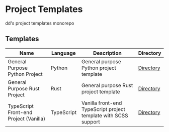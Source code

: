 Project Templates
=================

dd's project templates monorepo

Templates
---------

| Name | Language | Description | Directory |
| ---- | -------- | ----------- | --------- |
| General Purpose Python Project | Python | General purpose Python project template | [Directory](./templates/python/general_purpose_project/) |
| General Purpose Rust Project | Rust | General purpose Rust project template | [Directory](./templates/rust/general_purpose_project/) |
| TypeScript Front-end Project (Vanilla) | TypeScript | Vanilla front-end TypeScript project template with SCSS support | [Directory](./templates/typescript/frontend_vanilla_project/) |
